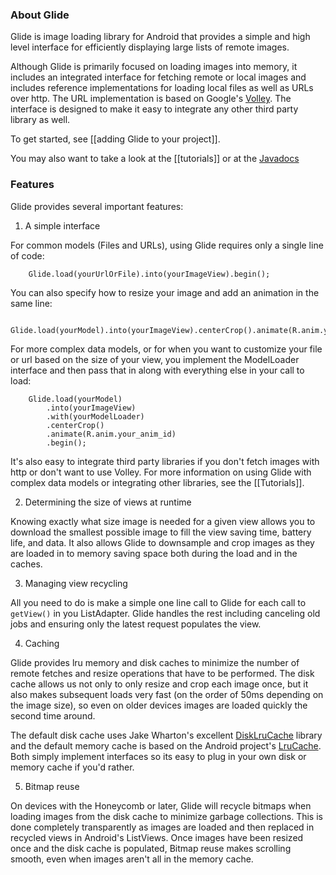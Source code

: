 ### About Glide

Glide is image loading library for Android that provides a simple and high level interface for efficiently displaying large lists of remote images. 

Although Glide is primarily focused on loading images into memory, it includes an integrated interface for fetching remote or local images and includes reference implementations for loading local files as well as URLs over http. The URL implementation is based on Google's [Volley](https://android.googlesource.com/platform/frameworks/volley/). The interface is designed to make it easy to integrate any other third party library as well.

To get started, see [[adding Glide to your project]].

You may also want to take a look at the [[tutorials]] or at the [Javadocs](http://bumptech.github.io/glide/docs/index.html)

### Features

Glide provides several important features:

1. A simple interface

  For common models (Files and URLs), using Glide requires only a single line of code:

        Glide.load(yourUrlOrFile).into(yourImageView).begin();

  You can also specify how to resize your image and add an animation in the same line:

        Glide.load(yourModel).into(yourImageView).centerCrop().animate(R.anim.your_anim_id).begin();

  For more complex data models, or for when you want to customize your file or url based on the size of your view, you implement the ModelLoader interface and then pass that in along with everything else in your call to load:

        Glide.load(yourModel)
            .into(yourImageView)
            .with(yourModelLoader)
            .centerCrop()
            .animate(R.anim.your_anim_id)
            .begin();
  
  It's also easy to integrate third party libraries if you don't fetch images with http or don't want to use Volley. For more information on using Glide with complex data models or integrating other libraries, see the [[Tutorials]].

2. Determining the size of views at runtime

  Knowing exactly what size image is needed for a given view allows you to download the smallest possible image to fill the view saving time, battery life, and data. It also allows Glide to downsample and crop images as they are loaded in to memory saving space both during the load and in the caches.

3. Managing view recycling 

  All you need to do is make a simple one line call to Glide for each call to `getView()` in you ListAdapter. Glide handles the rest including canceling old jobs and ensuring only the latest request populates the view.

4. Caching

  Glide provides lru memory and disk caches to minimize the number of remote fetches and resize operations that have to be performed. The disk cache allows us not only to only resize and crop each image once, but it also makes subsequent loads very fast (on the order of 50ms depending on the image size), so even on older devices images are loaded quickly the second time around.

  The default disk cache uses Jake Wharton's excellent [DiskLruCache](https://github.com/JakeWharton/DiskLruCache) library and the default memory cache is based on the Android project's [LruCache](http://developer.android.com/reference/android/support/v4/util/LruCache.html). Both simply implement interfaces so its easy to plug in your own disk or memory cache if you'd rather.

5. Bitmap reuse  

  On devices with the Honeycomb or later, Glide will recycle bitmaps when loading images from the disk cache to minimize garbage collections. This is done completely transparently as images are loaded and then replaced in recycled views in Android's ListViews. Once images have been resized once and the disk cache is populated, Bitmap reuse makes scrolling smooth, even when images aren't all in the memory cache.


  